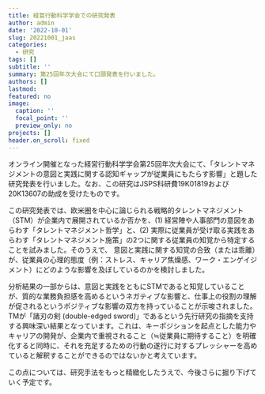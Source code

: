 ```yaml
---
title: 経営行動科学学会での研究発表
author: admin
date: '2022-10-01'
slug: 20221001_jaas
categories:
  - 研究
tags: []
subtitle: ''
summary: 第25回年次大会にて口頭発表を行いました。
authors: []
lastmod: 
featured: no
image:
  caption: ''
  focal_point: ''
  preview_only: no
projects: []
header.on_scroll: fixed
---
```


オンライン開催となった経営行動科学学会第25回年次大会にて、「タレントマネジメントの意図と実践に関する認知ギャップが従業員にもたらす影響」と題した研究発表を行いました。なお、この研究はJSPS科研費19K01819および20K13607の助成を受けたものです。

この研究発表では、欧米圏を中心に論じられる戦略的タレントマネジメント（STM）が企業内で展開されているか否かを、(1) 経営陣や人事部門の意図をあらわす「タレントマネジメント哲学」と、(2) 実際に従業員が受け取る実践をあらわす「タレントマネジメント施策」の2つに関する従業員の知覚から特定することを試みました。そのうえで、
意図と実践に関する知覚の合致（または乖離）が、従業員の心理的態度（例：ストレス、キャリア焦燥感、ワーク・エンゲイジメント）にどのような影響を及ぼしているのかを検討しました。

分析結果の一部からは、意図と実践をともにSTMであると知覚していることが、質的な業務負担感を高めるというネガティブな影響と、仕事上の役割の理解が促されるというポジティブな影響の双方を持っていることが示唆されました。TMが「諸刃の剣 (double-edged sword)」であるという先行研究の指摘を支持する興味深い結果となっています。これは、キーポジションを起点とした能力やキャリアの開発が、企業内で重視されること（≒従業員に期待すること）を明確化すると同時に、それを充足するための行動の遂行に対するプレッシャーを高めていると解釈することができるのではないかと考えています。

この点については、研究手法をもっと精緻化したうえで、今後さらに掘り下げていく予定です。